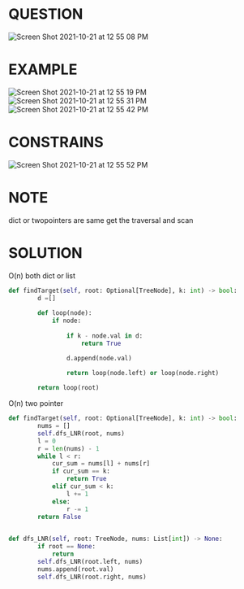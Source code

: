 # QUESTION 
![Screen Shot 2021-10-21 at 12 55 08 PM](https://user-images.githubusercontent.com/64442606/138322984-e89dfe4c-3352-4b76-a9ae-5c3a3ba74619.png)

# EXAMPLE
![Screen Shot 2021-10-21 at 12 55 19 PM](https://user-images.githubusercontent.com/64442606/138322998-4fdfe34e-1770-4a5f-b01b-6b01e03e503c.png)
![Screen Shot 2021-10-21 at 12 55 31 PM](https://user-images.githubusercontent.com/64442606/138323032-157aff6d-4915-4139-892c-a2abd43fe5df.png)
![Screen Shot 2021-10-21 at 12 55 42 PM](https://user-images.githubusercontent.com/64442606/138323064-9e1f3399-0358-45b0-9048-02274a4f39bc.png)

# CONSTRAINS
![Screen Shot 2021-10-21 at 12 55 52 PM](https://user-images.githubusercontent.com/64442606/138323082-78a7d87a-8108-4d1e-8b7e-c9b07cd239ff.png)

# NOTE
dict or twopointers are same get the traversal and scan 
# SOLUTION 
O(n) both dict or list
```python
def findTarget(self, root: Optional[TreeNode], k: int) -> bool:
        d =[]
        
        def loop(node):
            if node:
                
                if k - node.val in d:
                    return True

                d.append(node.val)

                return loop(node.left) or loop(node.right)
        
        return loop(root)
```

O(n) two pointer
```python
def findTarget(self, root: Optional[TreeNode], k: int) -> bool:
        nums = []
        self.dfs_LNR(root, nums)
        l = 0
        r = len(nums) - 1
        while l < r:
            cur_sum = nums[l] + nums[r]
            if cur_sum == k:
                return True
            elif cur_sum < k:
                l += 1
            else:
                r -= 1
        return False
    

def dfs_LNR(self, root: TreeNode, nums: List[int]) -> None:
        if root == None:
            return 
        self.dfs_LNR(root.left, nums)
        nums.append(root.val)
        self.dfs_LNR(root.right, nums)
```
